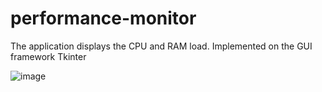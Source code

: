 # performance-monitor
The application displays the CPU and RAM load. Implemented on the GUI framework Tkinter

![image](https://user-images.githubusercontent.com/119928829/208864082-e512c7cc-5cbf-469b-b74e-4f88ae839d74.png)
